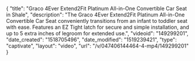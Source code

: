 {
    "title": "Graco 4Ever Extend2Fit Platinum All-in-One Convertible Car Seat in Shale",
    "description": "The Graco 4Ever Extend2Fit Platinum All-in-One Convertible Car Seat conveniently transitions from an infant to toddler seat with ease. Features an EZ Tight latch for secure and simple installation, and up to 5 extra inches of legroom for extended use.",
    "videoid": "149299201",
    "date_created": "1518705496",
    "date_modified": "1519239421",
    "type": "captivate",
    "layout": "video",
    "url": "\/v\/047406144464-4-mp4\/149299201"
}